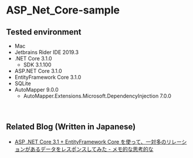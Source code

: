 ASP_Net_Core-sample
===

## Tested environment

- Mac
- Jetbrains Rider IDE 2019.3
- .NET Core 3.1.0
  - SDK 3.1.100
- ASP.NET Core 3.1.0
- EntityFramework Core 3.1.0
- SQLite
- AutoMapper 9.0.0
  - AutoMapper.Extensions.Microsoft.DependencyInjection 7.0.0

　  

## Related Blog (Written in Japanese)

- [ASP .NET Core 3.1 + EntityFramework Core を使って、一対多のリレーションがあるデータをレスポンスしてみた - メモ的な思考的な](https://thinkami.hatenablog.com/entry/2019/12/17/224720)